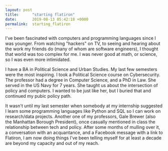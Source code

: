 ```yaml
---
layout: post
title:      "starting flatiron"
date:       2019-08-13 05:42:18 +0000
permalink:  starting_flatiron
---
```



I've been fascinated with computers and programming languages since I was younger. From watching "hackers" on TV, to seeing and hearing about the work my friends do (many of whom are software engineers), I thought that world was too complex for me. I was never good at math, or science, so I was even more intimidated. 

I have a BA in Political Science and Urban Studies. My last few semesters were the most inspiring. I took a Political Science course on Cybersecurity. The professor had a degree in Computer Science, and a PhD in Law. She served in the US Navy for 7 years. She taught us about the intersection of policy and computers. I wanted to be just like her, but I buried that and continued my pubic policy path. 

It wasn't until my last semester when somebody at my internship suggested I learn some programming languages like Python and SQL so I can work on research/data projects. Another one of my professors, Gale Brewer (also the Manhattan Borough President), once casually mentioned in class the relationship between tech and policy. After some months of mulling over it, a conversation with an acquantance, and a Facebook message with a link to Flatiron, I am now doing things I've been telling myself for at least a decade are beyond my capacity and out of my reach. 
